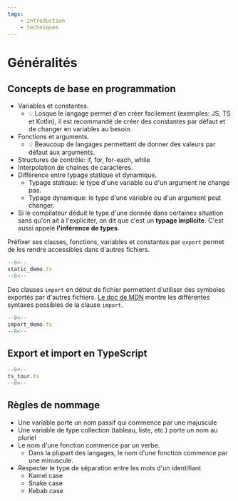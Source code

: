 ```yaml
---
tags:
    - introduction
    - techniques
---
```


# Généralités

## Concepts de base en programmation

-   Variables et constantes.
    -   💡 Losque le langage permet d'en créer facilement (exemples: JS, TS et Kotlin), il est recommandé de créer des constantes par défaut et de changer en variables au besoin.
-   Fonctions et arguments.
    -   💡 Beaucoup de langages permettent de donner des valeurs par défaut aux arguments.
-   Structures de contrôle: if, for, for-each, while
-   Interpolation de chaînes de caractères.
-   Différence entre typage statique et dynamique.
    -   Typage statique: le type d'une variable ou d'un argument ne change pas.
    -   Typage dynamique: le type d'une variable ou d'un argument peut changer.
-   Si le compilateur déduit le type d'une donnée dans certaines situation sans qu'on ait à l'expliciter, on dit que c'est un **typage implicite**. C'est aussi appelé **l'inférence de types**.

Préfixer ses classes, fonctions, variables et constantes par `export` permet de les rendre accessibles dans d'autres fichiers.

```ts title="static_demo.ts"
--8<--
static_demo.ts
--8<--
```

Des clauses `import` en début de fichier permettent d'utiliser des symboles exportés par d'autres fichiers.
[Le doc de MDN](https://developer.mozilla.org/en-US/docs/Web/JavaScript/Reference/Statements/import) montre les différentes syntaxes possibles de la clause `import`.

```ts title="static_demo.ts"
--8<--
import_demo.ts
--8<--
```

## Export et import en TypeScript

```ts title="Quick tour of TypeScript"
--8<--
ts_tour.ts
--8<--
```

## Règles de nommage

-   Une variable porte un nom passif qui commence par une majuscule
-   Une variable de type collection (tableau, liste, etc.) porte un nom au pluriel
-   Le nom d'une fonction commence par un verbe.
    -   Dans la plupart des langages, le nom d'une fonction commence par une minuscule.
-   Respecter le type de séparation entre les mots d'un identifiant
    -   Kamel case
    -   Snake case
    -   Kebab case
